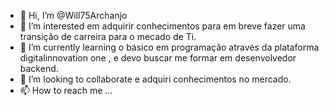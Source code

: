 - 👋 Hi, I’m @Will75Archanjo
- 👀 I’m interested  em  adquirir conhecimentos  para  em breve fazer uma transição de carreira  para o mecado de Ti.
- 🌱 I’m currently learning  o básico em programação  através da  plataforma digitalinnovation one , e devo buscar me formar em desenvolvedor backend.
- 💞️ I’m looking to collaborate  e adquiri conhecimentos no mercado.
- 📫 How to reach me ...

<!---
Will75Archanjo/Will75Archanjo is a ✨ special ✨ repository because its `README.md` (this file) appears on your GitHub profile.
You can click the Preview link to take a look at your changes.
--->

